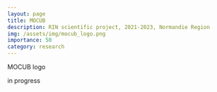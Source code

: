 ```yaml
---
layout: page
title: MOCUB
description: RIN scientific project, 2021-2023, Normandie Region 
img: /assets/img/mocub_logo.png
importance: 50
category: research
---
```

<div class="row">
    <div class="col-sm mt-3 mt-md-0">
        <img class="img-fluid rounded z-depth-1" src="{{ '/assets/img/mocub_logo.png' | relative_url }}" alt="" title="XTerM logo"/>
    </div>
</div>
<div class="caption">
    MOCUB logo
</div>

in progress
